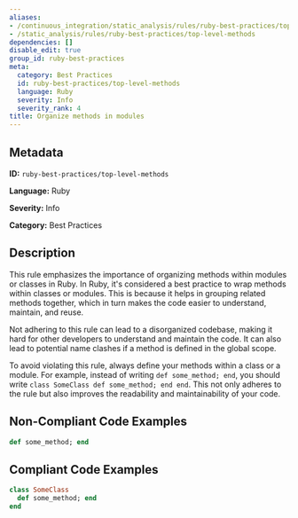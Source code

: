 ```yaml
---
aliases:
- /continuous_integration/static_analysis/rules/ruby-best-practices/top-level-methods
- /static_analysis/rules/ruby-best-practices/top-level-methods
dependencies: []
disable_edit: true
group_id: ruby-best-practices
meta:
  category: Best Practices
  id: ruby-best-practices/top-level-methods
  language: Ruby
  severity: Info
  severity_rank: 4
title: Organize methods in modules
---
```

<!--  SOURCED FROM https://github.com/DataDog/datadog-static-analyzer-rule-docs -->


## Metadata
**ID:** `ruby-best-practices/top-level-methods`

**Language:** Ruby

**Severity:** Info

**Category:** Best Practices

## Description
This rule emphasizes the importance of organizing methods within modules or classes in Ruby. In Ruby, it's considered a best practice to wrap methods within classes or modules. This is because it helps in grouping related methods together, which in turn makes the code easier to understand, maintain, and reuse.

Not adhering to this rule can lead to a disorganized codebase, making it hard for other developers to understand and maintain the code. It can also lead to potential name clashes if a method is defined in the global scope.

To avoid violating this rule, always define your methods within a class or a module. For example, instead of writing `def some_method; end`, you should write `class SomeClass def some_method; end end`. This not only adheres to the rule but also improves the readability and maintainability of your code.

## Non-Compliant Code Examples
```ruby
def some_method; end
```

## Compliant Code Examples
```ruby
class SomeClass
  def some_method; end
end
```
